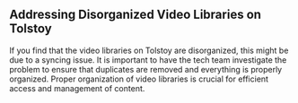 ## Addressing Disorganized Video Libraries on Tolstoy

If you find that the video libraries on Tolstoy are disorganized, this might be due to a syncing issue. It is important to have the tech team investigate the problem to ensure that duplicates are removed and everything is properly organized. Proper organization of video libraries is crucial for efficient access and management of content.